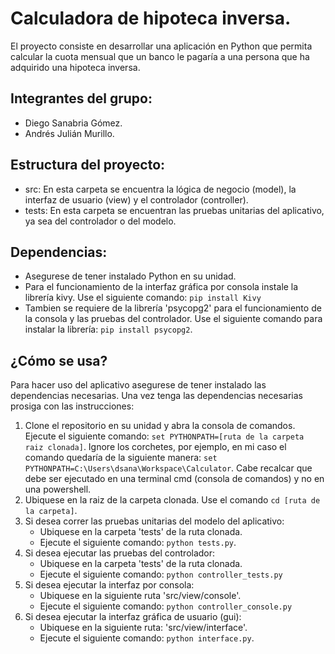 # Calculadora de hipoteca inversa.

El proyecto consiste en desarrollar una aplicación en Python
que permita calcular la cuota mensual que un banco le pagaría 
a una persona que ha adquirido una hipoteca inversa.

## Integrantes del grupo:
- Diego Sanabria Gómez.
- Andrés Julián Murillo.

## Estructura del proyecto:
- src: En esta carpeta se encuentra la lógica de negocio (model), la interfaz de usuario (view) y el controlador (controller).
- tests: En esta carpeta se encuentran las pruebas unitarias del aplicativo, ya sea del controlador o del modelo.

## Dependencias: 
- Asegurese de tener instalado Python en su unidad.
- Para el funcionamiento de la interfaz gráfica por consola instale la librería kivy. Use el siguiente comando: `pip install Kivy`
- Tambien se requiere de la librería 'psycopg2' para el funcionamiento de la consola y las pruebas del controlador. Use el siguiente comando para instalar la librería: `pip install psycopg2`.

## ¿Cómo se usa?
Para hacer uso del aplicativo asegurese de tener instalado las dependencias necesarias. Una vez tenga las dependencias necesarias prosiga con las instrucciones:

1. Clone el repositorio en su unidad y abra la consola de comandos. Ejecute el siguiente comando: `set PYTHONPATH=[ruta de la carpeta raiz clonada]`. Ignore los corchetes, por ejemplo, en mi caso el comando quedaría de la siguiente manera: `set PYTHONPATH=C:\Users\dsana\Workspace\Calculator`. Cabe recalcar que debe ser ejecutado en una terminal cmd (consola de comandos) y no en una powershell.
2. Ubiquese en la raiz de la carpeta clonada. Use el comando `cd [ruta de la carpeta]`.
3. Si desea correr las pruebas unitarias del modelo del aplicativo:
    - Ubiquese en la carpeta 'tests' de la ruta clonada.
    - Ejecute el siguiente comando: `python tests.py`.
4. Si desea ejecutar las pruebas del controlador:
    - Ubiquese en la carpeta 'tests' de la ruta clonada.
    - Ejecute el siguiente comando: `python controller_tests.py`
5. Si desea ejecutar la interfaz por consola:
    - Ubiquese en la siguiente ruta 'src/view/console'.
    - Ejecute el siguiente comando: `python controller_console.py`
6. Si desea ejecutar la interfaz gráfica de usuario (gui):
    - Ubiquese en la siguiente ruta: 'src/view/interface'.
    - Ejecute el siguiente comando: `python interface.py`.


